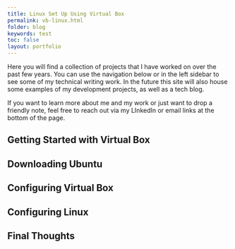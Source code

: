 ```yaml
---
title: Linux Set Up Using Virtual Box
permalink: vb-linux.html
folder: blog
keywords: test
toc: false
layout: portfolio
---
```


Here you will find a collection of projects that I have worked on over the past few years. You can use the navigation below or in the left sidebar to see some of my technical writing work. In the future this site will also house some examples of my development projects, as well as a tech blog.

If you want to learn more about me and my work or just want to drop a friendly note, feel free to reach out via my LInkedIn or email links at the bottom of the page.

## Getting Started with Virtual Box


## Downloading Ubuntu

## Configuring Virtual Box

## Configuring Linux

## Final Thoughts